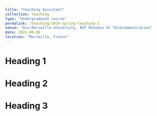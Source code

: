 ```yaml
---
title: "Teaching Assistant"
collection: teaching
type: "Undergraduate course"
permalink: /teaching/2014-spring-teaching-1
venue: "Aix-Marseille University, BUT Réseaux et Télécommunication"
date: 2022-08-08
location: "Marseille, France"
---
```




Heading 1
======

Heading 2
======

Heading 3
======

